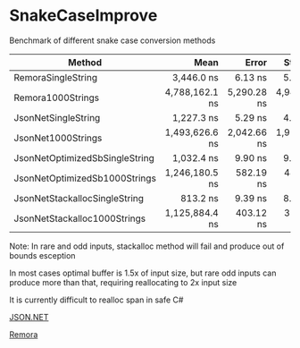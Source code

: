 # SnakeCaseImprove
Benchmark of different snake case conversion methods

|                         Method |           Mean |       Error |      StdDev |   Allocated |
|------------------------------- |---------------:|------------:|------------:|------------:|
|             RemoraSingleString |     3,446.0 ns |     6.13 ns |     5.73 ns |     1,864 B |
|              Remora1000Strings | 4,788,162.1 ns | 5,290.28 ns | 4,948.54 ns | 1,861,700 B |
|            JsonNetSingleString |     1,227.3 ns |     5.29 ns |     4.95 ns |     1,240 B |
|             JsonNet1000Strings | 1,493,626.6 ns | 2,042.66 ns | 1,910.71 ns | 1,237,841 B |
| JsonNetOptimizedSbSingleString |     1,032.4 ns |     9.90 ns |     9.26 ns |       824 B |
|  JsonNetOptimizedSb1000Strings | 1,246,180.5 ns |   582.19 ns |   486.15 ns |   821,842 B |
|  JsonNetStackallocSingleString |       813.2 ns |     9.39 ns |     8.78 ns |       368 B |
|   JsonNetStackalloc1000Strings | 1,125,884.4 ns |   403.12 ns |   357.36 ns |   365,841 B |

Note: In rare and odd inputs, stackalloc method will fail and produce out of bounds esception

In most cases optimal buffer is 1.5x of input size, but rare odd inputs can produce more than that, requiring reallocating to 2x input size

It is currently difficult to realloc span in safe C#

[JSON.NET](https://github.com/JamesNK/Newtonsoft.Json)

[Remora](https://github.com/Remora/Remora.Rest)
